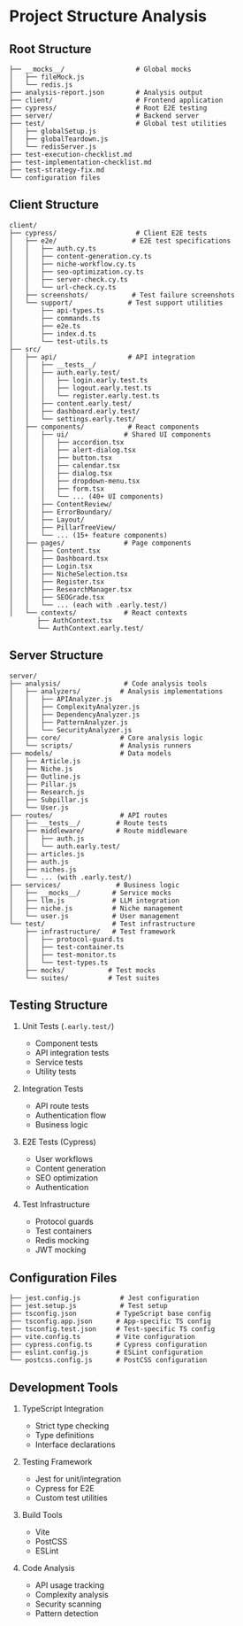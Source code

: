 # Project Structure Analysis

## Root Structure
```
├── __mocks__/                  # Global mocks
│   ├── fileMock.js
│   └── redis.js
├── analysis-report.json        # Analysis output
├── client/                     # Frontend application
├── cypress/                    # Root E2E testing
├── server/                     # Backend server
├── test/                       # Global test utilities
│   ├── globalSetup.js
│   ├── globalTeardown.js
│   └── redisServer.js
├── test-execution-checklist.md
├── test-implementation-checklist.md
├── test-strategy-fix.md
└── configuration files
```

## Client Structure
```
client/
├── cypress/                    # Client E2E tests
│   ├── e2e/                   # E2E test specifications
│   │   ├── auth.cy.ts
│   │   ├── content-generation.cy.ts
│   │   ├── niche-workflow.cy.ts
│   │   ├── seo-optimization.cy.ts
│   │   ├── server-check.cy.ts
│   │   └── url-check.cy.ts
│   ├── screenshots/           # Test failure screenshots
│   └── support/              # Test support utilities
│       ├── api-types.ts
│       ├── commands.ts
│       ├── e2e.ts
│       ├── index.d.ts
│       └── test-utils.ts
├── src/
│   ├── api/                  # API integration
│   │   ├── __tests__/
│   │   ├── auth.early.test/
│   │   │   ├── login.early.test.ts
│   │   │   ├── logout.early.test.ts
│   │   │   └── register.early.test.ts
│   │   ├── content.early.test/
│   │   ├── dashboard.early.test/
│   │   └── settings.early.test/
│   ├── components/           # React components
│   │   ├── ui/              # Shared UI components
│   │   │   ├── accordion.tsx
│   │   │   ├── alert-dialog.tsx
│   │   │   ├── button.tsx
│   │   │   ├── calendar.tsx
│   │   │   ├── dialog.tsx
│   │   │   ├── dropdown-menu.tsx
│   │   │   ├── form.tsx
│   │   │   └── ... (40+ UI components)
│   │   ├── ContentReview/
│   │   ├── ErrorBoundary/
│   │   ├── Layout/
│   │   ├── PillarTreeView/
│   │   └── ... (15+ feature components)
│   ├── pages/               # Page components
│   │   ├── Content.tsx
│   │   ├── Dashboard.tsx
│   │   ├── Login.tsx
│   │   ├── NicheSelection.tsx
│   │   ├── Register.tsx
│   │   ├── ResearchManager.tsx
│   │   ├── SEOGrade.tsx
│   │   └── ... (each with .early.test/)
│   └── contexts/            # React contexts
       ├── AuthContext.tsx
       └── AuthContext.early.test/
```

## Server Structure
```
server/
├── analysis/                # Code analysis tools
│   ├── analyzers/          # Analysis implementations
│   │   ├── APIAnalyzer.js
│   │   ├── ComplexityAnalyzer.js
│   │   ├── DependencyAnalyzer.js
│   │   ├── PatternAnalyzer.js
│   │   └── SecurityAnalyzer.js
│   ├── core/               # Core analysis logic
│   └── scripts/            # Analysis runners
├── models/                 # Data models
│   ├── Article.js
│   ├── Niche.js
│   ├── Outline.js
│   ├── Pillar.js
│   ├── Research.js
│   ├── Subpillar.js
│   └── User.js
├── routes/                 # API routes
│   ├── __tests__/         # Route tests
│   ├── middleware/        # Route middleware
│   │   ├── auth.js
│   │   └── auth.early.test/
│   ├── articles.js
│   ├── auth.js
│   ├── niches.js
│   └── ... (with .early.test/)
├── services/              # Business logic
│   ├── __mocks__/        # Service mocks
│   ├── llm.js            # LLM integration
│   ├── niche.js          # Niche management
│   └── user.js           # User management
└── test/                 # Test infrastructure
    ├── infrastructure/   # Test framework
    │   ├── protocol-guard.ts
    │   ├── test-container.ts
    │   ├── test-monitor.ts
    │   └── test-types.ts
    ├── mocks/           # Test mocks
    └── suites/          # Test suites
```

## Testing Structure
1. Unit Tests (`.early.test/`)
   - Component tests
   - API integration tests
   - Service tests
   - Utility tests

2. Integration Tests
   - API route tests
   - Authentication flow
   - Business logic

3. E2E Tests (Cypress)
   - User workflows
   - Content generation
   - SEO optimization
   - Authentication

4. Test Infrastructure
   - Protocol guards
   - Test containers
   - Redis mocking
   - JWT mocking

## Configuration Files
```
├── jest.config.js          # Jest configuration
├── jest.setup.js           # Test setup
├── tsconfig.json          # TypeScript base config
├── tsconfig.app.json      # App-specific TS config
├── tsconfig.test.json     # Test-specific TS config
├── vite.config.ts         # Vite configuration
├── cypress.config.ts      # Cypress configuration
├── eslint.config.js       # ESLint configuration
└── postcss.config.js      # PostCSS configuration
```

## Development Tools
1. TypeScript Integration
   - Strict type checking
   - Type definitions
   - Interface declarations

2. Testing Framework
   - Jest for unit/integration
   - Cypress for E2E
   - Custom test utilities

3. Build Tools
   - Vite
   - PostCSS
   - ESLint

4. Code Analysis
   - API usage tracking
   - Complexity analysis
   - Security scanning
   - Pattern detection